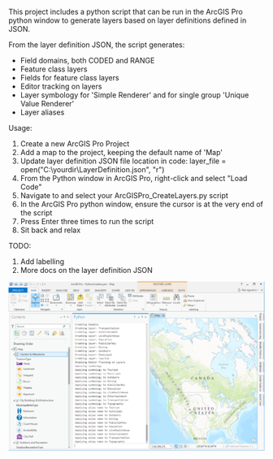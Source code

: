 This project includes a python script that can be run in the ArcGIS Pro python window to generate layers based on layer definitions defined in JSON.

From the layer definition JSON, the script generates:
- Field domains, both CODED and RANGE
- Feature class layers
- Fields for feature class layers
- Editor tracking on layers
- Layer symbology for 'Simple Renderer' and for single group 'Unique Value Renderer'
- Layer aliases

Usage:
1. Create a new ArcGIS Pro Project
2. Add a map to the project, keeping the default name of 'Map'
3. Update layer definition JSON file location in code: layer_file = open("C:\\yourdir\\LayerDefinition.json", "r")
4. From the Python window in ArcGIS Pro, right-click and select "Load Code"
5. Navigate to and select your ArcGISPro_CreateLayers.py script
6. In the ArcGIS Pro python window, ensure the cursor is at the very end of the script
7. Press Enter three times to run the script
8. Sit back and relax

TODO:
1. Add labelling
2. More docs on the layer definition JSON

![Alt text](/docs/Demo.png?raw=true "Screenshot of Script Execution")

